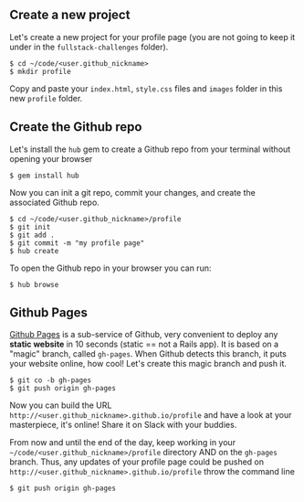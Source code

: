 ## Create a new project

Let's create a new project for your profile page (you are not going to keep it under in the `fullstack-challenges` folder).


```
$ cd ~/code/<user.github_nickname>
$ mkdir profile
```

Copy and paste your `index.html`, `style.css` files and `images` folder in this new `profile` folder.


## Create the Github repo

Let's install the `hub` gem to create a Github repo from your terminal without opening your browser

```
$ gem install hub
```

Now you can init a git repo, commit your changes, and create the associated Github repo.

```
$ cd ~/code/<user.github_nickname>/profile
$ git init
$ git add .
$ git commit -m "my profile page"
$ hub create
```

To open the Github repo in your browser you can run:

```
$ hub browse
```

## Github Pages

[Github Pages](https://pages.github.com/) is a sub-service of Github, very convenient to deploy any **static website** in 10 seconds (static == not a Rails app). It is based on a "magic" branch, called `gh-pages`. When Github detects this branch, it puts your website online, how cool! Let's create this magic branch and push it.

```
$ git co -b gh-pages
$ git push origin gh-pages
```

Now you can build the URL `http://<user.github_nickname>.github.io/profile` and have a look at your masterpiece, it's online! Share it on Slack with your buddies.


From now and until the end of the day, keep working in your `~/code/<user.github_nickname>/profile` directory AND on the `gh-pages` branch. Thus, any updates of your profile page could be pushed on `http://<user.github_nickname>.github.io/profile` throw the command line

```
$ git push origin gh-pages
```
